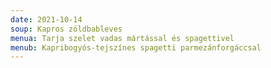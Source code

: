 ```yaml
---
date: 2021-10-14
soup: Kapros zöldbableves
menua: Tarja szelet vadas mártással és spagettivel
menub: Kapribogyós-tejszínes spagetti parmezánforgáccsal
---
```

